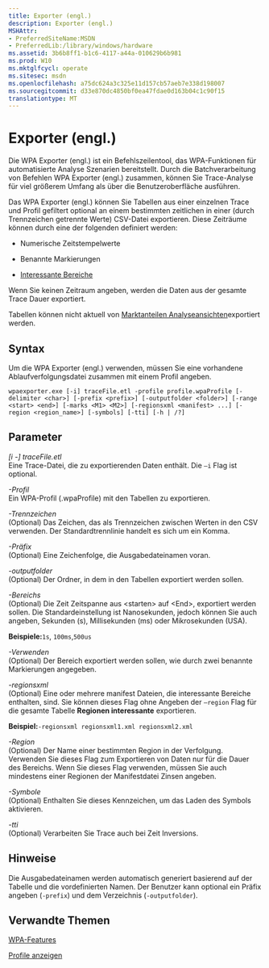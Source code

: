 ```yaml
---
title: Exporter (engl.)
description: Exporter (engl.)
MSHAttr:
- PreferredSiteName:MSDN
- PreferredLib:/library/windows/hardware
ms.assetid: 3b6b8ff1-b1c6-4117-a44a-010629b6b981
ms.prod: W10
ms.mktglfcycl: operate
ms.sitesec: msdn
ms.openlocfilehash: a75dc624a3c325e11d157cb57aeb7e338d198007
ms.sourcegitcommit: d33e870dc4850bf0ea47fdae0d163b04c1c90f15
translationtype: MT
---
```

# <a name="exporter"></a>Exporter (engl.)


Die WPA Exporter (engl.) ist ein Befehlszeilentool, das WPA-Funktionen für automatisierte Analyse Szenarien bereitstellt. Durch die Batchverarbeitung von Befehlen WPA Exporter (engl.) zusammen, können Sie Trace-Analyse für viel größerem Umfang als über die Benutzeroberfläche ausführen.

Das WPA Exporter (engl.) können Sie Tabellen aus einer einzelnen Trace und Profil gefiltert optional an einem bestimmten zeitlichen in einer (durch Trennzeichen getrennte Werte) CSV-Datei exportieren. Diese Zeiträume können durch eine der folgenden definiert werden:

-   Numerische Zeitstempelwerte

-   Benannte Markierungen

-   [Interessante Bereiche](regions-of-interest.md)

Wenn Sie keinen Zeitraum angeben, werden die Daten aus der gesamte Trace Dauer exportiert.

Tabellen können nicht aktuell von [Marktanteilen Analyseansichten](comparative-analysis-views.md)exportiert werden.

## <a name="syntax"></a>Syntax


Um die WPA Exporter (engl.) verwenden, müssen Sie eine vorhandene Ablaufverfolgungsdatei zusammen mit einem Profil angeben.

`wpaexporter.exe [-i] traceFile.etl -profile profile.wpaProfile [-delimiter <char>] [-prefix <prefix>] [-outputfolder <folder>] [-range <start> <end>] [-marks <M1> <M2>] [-regionsxml <manifest> ...] [-region <region_name>] [-symbols] [-tti] [-h | /?]`

## <a name="parameters"></a>Parameter


<a href="" id="--i--tracefile-etl"></a>*\[i -\] traceFile.etl*  
Eine Trace-Datei, die zu exportierenden Daten enthält. Die `–i` Flag ist optional.

<a href="" id="-profile"></a>*-Profil*  
Ein WPA-Profil (.wpaProfile) mit den Tabellen zu exportieren.

<a href="" id="-delimiter"></a>*-Trennzeichen*  
(Optional) Das Zeichen, das als Trennzeichen zwischen Werten in den CSV verwenden. Der Standardtrennlinie handelt es sich um ein Komma.

<a href="" id="-prefix"></a>*-Präfix*  
(Optional) Eine Zeichenfolge, die Ausgabedateinamen voran.

<a href="" id="-outputfolder"></a>*-outputfolder*  
(Optional) Der Ordner, in dem in den Tabellen exportiert werden sollen.

<a href="" id="-range"></a>*-Bereichs*  
(Optional) Die Zeit Zeitspanne aus &lt;starten&gt; auf &lt;End&gt;, exportiert werden sollen. Die Standardeinstellung ist Nanosekunden, jedoch können Sie auch angeben, Sekunden (s), Millisekunden (ms) oder Mikrosekunden (USA).

**Beispiele:**`1s`, `100ms`,`500us`

<a href="" id="-marks"></a>*-Verwenden*  
(Optional) Der Bereich exportiert werden sollen, wie durch zwei benannte Markierungen angegeben.

<a href="" id="-regionsxml"></a>*-regionsxml*  
(Optional) Eine oder mehrere manifest Dateien, die interessante Bereiche enthalten, sind. Sie können dieses Flag ohne Angeben der `–region` Flag für die gesamte Tabelle **Regionen interessante** exportieren.

**Beispiel:**`-regionsxml regionsxml1.xml regionsxml2.xml`

<a href="" id="-region"></a>*-Region*  
(Optional) Der Name einer bestimmten Region in der Verfolgung. Verwenden Sie dieses Flag zum Exportieren von Daten nur für die Dauer des Bereichs. Wenn Sie dieses Flag verwenden, müssen Sie auch mindestens einer Regionen der Manifestdatei Zinsen angeben.

<a href="" id="-symbols"></a>*-Symbole*  
(Optional) Enthalten Sie dieses Kennzeichen, um das Laden des Symbols aktivieren.

<a href="" id="-tti"></a>*-tti*  
(Optional) Verarbeiten Sie Trace auch bei Zeit Inversions.

## <a name="remarks"></a>Hinweise


Die Ausgabedateinamen werden automatisch generiert basierend auf der Tabelle und die vordefinierten Namen. Der Benutzer kann optional ein Präfix angeben (`-prefix`) und dem Verzeichnis (`-outputfolder`).

## <a name="related-topics"></a>Verwandte Themen


[WPA-Features](wpa-features.md)

[Profile anzeigen](view-profiles.md)

 

 







